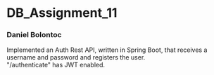 # DB_Assignment_11

### Daniel Bolontoc

Implemented an Auth Rest API, written in Spring Boot, that receives a username and password and registers the user. 
<br>
          "/authenticate" has JWT enabled.
